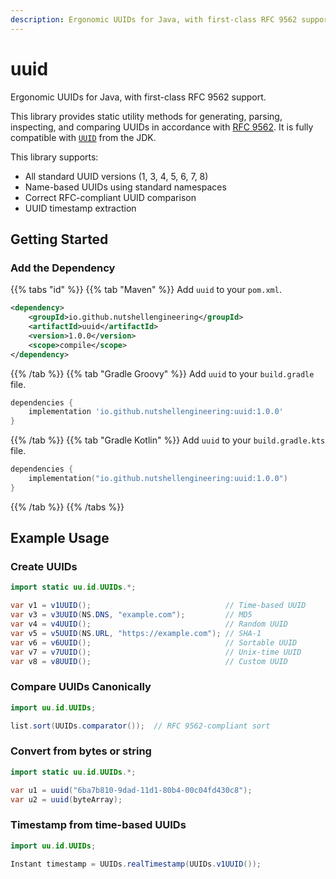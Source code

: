 ```yaml
---
description: Ergonomic UUIDs for Java, with first-class RFC 9562 support. 
---
```


# uuid

Ergonomic UUIDs for Java, with first-class RFC 9562 support. 

This library provides static utility methods for generating,
parsing, inspecting, and comparing UUIDs in accordance with [RFC 9562](https://datatracker.ietf.org/doc/html/rfc9562).
It is fully compatible with [`UUID`](https://docs.oracle.com/en/java/javase/17/docs/api/java.base/java/util/UUID.html)
from the JDK.

This library supports:
- All standard UUID versions (1, 3, 4, 5, 6, 7, 8)
- Name-based UUIDs using standard namespaces
- Correct RFC-compliant UUID comparison
- UUID timestamp extraction

## Getting Started

### Add the Dependency

{{% tabs "id" %}}
{{% tab "Maven" %}}
Add `uuid` to your `pom.xml`.

``` xml
<dependency>
    <groupId>io.github.nutshellengineering</groupId>
    <artifactId>uuid</artifactId>
    <version>1.0.0</version>
    <scope>compile</scope>
</dependency>
```
{{% /tab %}}
{{% tab "Gradle Groovy" %}}
Add `uuid` to your `build.gradle` file.

```gradle
dependencies {
    implementation 'io.github.nutshellengineering:uuid:1.0.0'
}
```
{{% /tab %}}
{{% tab "Gradle Kotlin" %}}
Add `uuid` to your `build.gradle.kts` file.

```kotlin
dependencies {
    implementation("io.github.nutshellengineering:uuid:1.0.0")
}
``` 
{{% /tab %}}
{{% /tabs %}}

## Example Usage

### Create UUIDs

```java
import static uu.id.UUIDs.*;

var v1 = v1UUID();                              // Time-based UUID
var v3 = v3UUID(NS.DNS, "example.com");         // MD5
var v4 = v4UUID();                              // Random UUID
var v5 = v5UUID(NS.URL, "https://example.com"); // SHA-1
var v6 = v6UUID();                              // Sortable UUID
var v7 = v7UUID();                              // Unix-time UUID
var v8 = v8UUID();                              // Custom UUID
```

### Compare UUIDs Canonically

```java
import uu.id.UUIDs;  

list.sort(UUIDs.comparator());  // RFC 9562-compliant sort
```

### Convert from bytes or string

```java
import static uu.id.UUIDs.*; 

var u1 = uuid("6ba7b810-9dad-11d1-80b4-00c04fd430c8");
var u2 = uuid(byteArray);
```

### Timestamp from time-based UUIDs

```java
import uu.id.UUIDs;

Instant timestamp = UUIDs.realTimestamp(UUIDs.v1UUID());
```
